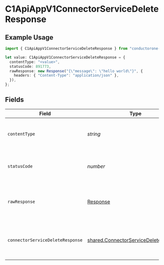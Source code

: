 # C1ApiAppV1ConnectorServiceDeleteResponse

## Example Usage

```typescript
import { C1ApiAppV1ConnectorServiceDeleteResponse } from "conductorone-sdk-typescript/sdk/models/operations";

let value: C1ApiAppV1ConnectorServiceDeleteResponse = {
  contentType: "<value>",
  statusCode: 891773,
  rawResponse: new Response("{\"message\": \"hello world\"}", {
    headers: { "Content-Type": "application/json" },
  }),
};
```

## Fields

| Field                                                                                                 | Type                                                                                                  | Required                                                                                              | Description                                                                                           |
| ----------------------------------------------------------------------------------------------------- | ----------------------------------------------------------------------------------------------------- | ----------------------------------------------------------------------------------------------------- | ----------------------------------------------------------------------------------------------------- |
| `contentType`                                                                                         | *string*                                                                                              | :heavy_check_mark:                                                                                    | HTTP response content type for this operation                                                         |
| `statusCode`                                                                                          | *number*                                                                                              | :heavy_check_mark:                                                                                    | HTTP response status code for this operation                                                          |
| `rawResponse`                                                                                         | [Response](https://developer.mozilla.org/en-US/docs/Web/API/Response)                                 | :heavy_check_mark:                                                                                    | Raw HTTP response; suitable for custom response parsing                                               |
| `connectorServiceDeleteResponse`                                                                      | [shared.ConnectorServiceDeleteResponse](../../../sdk/models/shared/connectorservicedeleteresponse.md) | :heavy_minus_sign:                                                                                    | Empty response body. Status code indicates success.                                                   |